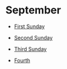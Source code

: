 # September


- [First Sunday](first.md)

- [Second Sunday](second.md)

- [Third Sunday](third.md)

- [Fourth](fourth.md)
